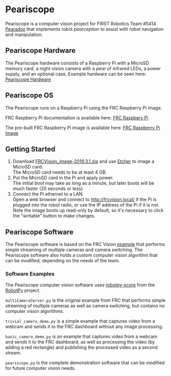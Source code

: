 # Peariscope

Peariscope is a computer vision project for FIRST Robotics Team #5414 [Pearadox](http://https://pearadox5414.weebly.com/) that implements robot _pearception_ to assist with robot navigation and manipulation.

## Peariscope Hardware

The Peariscope hardware consists of a Raspberry Pi with a MicroSD memory card, a night vision camera with a _pear_ of infrared LEDs, a power supply, and an optional case.  Example hardware can be seen here:
[Peariscope Hardware](hardware/README.md)

## Peariscope OS

The Peariscope runs on a Raspberry Pi using the FRC Raspberry Pi image.

FRC Raspberry Pi documentation is available here:
[FRC Raspbery Pi](https://wpilib.screenstepslive.com/s/currentCS/m/85074/l/1027241-using-the-raspberry-pi-for-frc)

The pre-built FRC Raspberry Pi image is available here:
[FRC Raspberry Pi Image](https://github.com/wpilibsuite/FRCVision-pi-gen/releases)

## Getting Started

1. Download [FRCVision_image-2019.3.1.zip](https://github.com/wpilibsuite/FRCVision-pi-gen/releases/download/v2019.3.1/FRCVision_image-2019.3.1.zip) and use [Etcher](https://www.balena.io/etcher/) to image a MicroSD card.  
The MicroSD card needs to be at least 4 GB.  
2. Put the MicroSD card in the Pi and apply power.  
The initial boot may take as long as a minute, but later boots will be much faster (20 seconds or less).  
3. Connect the Pi ethernet to a LAN.  
Open a web browser and connect to http://frcvision.local/ if the Pi is plugged into the robot radio, or use the IP address of the Pi if it is not.  
Note the image boots up read-only by default, so it's necessary to click the "writable" button to make changes.  

## Peariscope Software

The Peariscope software is based on the FRC Vision [example](https://github.com/wpilibsuite/FRCVision-pi-gen/releases/download/v2019.3.1/example-python-2019.3.1.zip)
that performs simple streaming of multiple cameras and camera switching.
The Peariscope software also holds a custom computer vision algorithm that can be modified, depending on the needs of the team.

### Software Examples

The Peariscope computer vision software uses
[robotpy-score](https://robotpy.readthedocs.io/en/latest/vision/index.html)
from the
[RobotPy](https://robotpy.readthedocs.io/en/latest/index.html) project.

`multiCameraServer.py` is the original example from FRC that performs simple streaming of multiple cameras as well as camera switching, but contains no computer vision algorithms.

`trivial_camera_demo.py` is a simple example that captures video from a webcam and sends it to the FRC dashboard without any image processing.

`basic_camera_demo.py` is an example that captures video from a webcam and sends it to the FRC dashboard, as well as processing the video (by adding a red rectangle) and publishing the processed video as a second stream.

`peariscope.py` is the complete demonstration software that can be modified for future computer vision needs.
